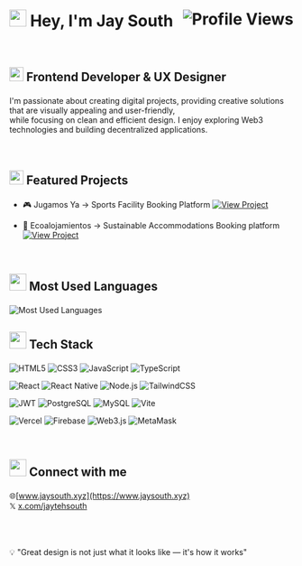 <h1><img src="https://raw.githubusercontent.com/MartinHeinz/MartinHeinz/master/wave.gif" width="30px"> Hey, I'm Jay South <img src="https://komarev.com/ghpvc/?username=julefragoso&color=blueviolet&style=for-the-badge" alt="Profile Views" align="right"/></h1>
<br>

<h3 style="font-weight: bold; font-size: 1.5em;"> <img src="https://raw.githubusercontent.com/Tarikul-Islam-Anik/Animated-Fluent-Emojis/master/Emojis/Travel%20and%20places/Rocket.png" width="25"> Frontend Developer & UX Designer</h3>
I'm passionate about creating digital projects, providing creative solutions that are visually appealing and user-friendly,<br>
while focusing on clean and efficient design. I enjoy exploring Web3 technologies and building decentralized applications.
<br>
<br>
<br>
<h3 style="font-weight: bold; font-size: 1.5em;"> <img src="https://raw.githubusercontent.com/Tarikul-Islam-Anik/Animated-Fluent-Emojis/master/Emojis/Travel%20and%20places/High%20Voltage.png" width="25"> Featured Projects</h3>

- 🎮 Jugamos Ya
→ Sports Facility Booking Platform
<a href="https://jugamosya.vercel.app" target="_blank"><img src="https://img.shields.io/badge/View_Project-FF6B6B?style=for-the-badge&logo=vercel&logoColor=white" alt="View Project"/>

</a>

- 🏡 Ecoalojamientos
→ Sustainable Accommodations Booking platform
<a href="https://ecoalojamientos.vercel.app" target="_blank"><img src="https://img.shields.io/badge/View_Project-4ECDC4?style=for-the-badge&logo=vercel&logoColor=white" alt="View Project"/>
</a>

<br>
<h3 style="font-weight: bold; font-size: 1.5em;"><img src="https://media.giphy.com/media/W5eoZHPpUx9sapR0eu/giphy.gif" width="30"> Most Used Languages</h3>
<img src="https://github-readme-stats.vercel.app/api/top-langs/?username=julefragoso&theme=react&hide_border=true&include_all_commits=false&count_private=false&layout=compact" alt="Most Used Languages"/>


<br>
<h3 style="font-weight: bold; font-size: 1.5em;"><img src="https://media.giphy.com/media/WUlplcMpOCEmTGBtBW/giphy.gif" width="30"> Tech Stack</h3>
<p>
  <img src="https://img.shields.io/badge/HTML5-E34F26?style=for-the-badge&logo=html5&logoColor=white" alt="HTML5"/>
  <img src="https://img.shields.io/badge/CSS3-1572B6?style=for-the-badge&logo=css3&logoColor=white" alt="CSS3"/>
  <img src="https://img.shields.io/badge/JavaScript-F7DF1E?style=for-the-badge&logo=javascript&logoColor=black" alt="JavaScript"/>
  <img src="https://img.shields.io/badge/TypeScript-007ACC?style=for-the-badge&logo=typescript&logoColor=white" alt="TypeScript"/>
</p>
<p>
  <img src="https://img.shields.io/badge/React-20232A?style=for-the-badge&logo=react&logoColor=61DAFB" alt="React"/>
  <img src="https://img.shields.io/badge/React_Native-20232A?style=for-the-badge&logo=react&logoColor=61DAFB" alt="React Native"/>
  <img src="https://img.shields.io/badge/Node.js-43853D?style=for-the-badge&logo=node.js&logoColor=white" alt="Node.js"/>
  <img src="https://img.shields.io/badge/Tailwind_CSS-38B2AC?style=for-the-badge&logo=tailwind-css&logoColor=white" alt="TailwindCSS"/>
</p>
<p>
  <img src="https://img.shields.io/badge/JWT-black?style=for-the-badge&logo=JSON%20web%20tokens" alt="JWT"/>
  <img src="https://img.shields.io/badge/PostgreSQL-316192?style=for-the-badge&logo=postgresql&logoColor=white" alt="PostgreSQL"/>
  <img src="https://img.shields.io/badge/MySQL-00000F?style=for-the-badge&logo=mysql&logoColor=white" alt="MySQL"/>
  <img src="https://img.shields.io/badge/Vite-B73BFE?style=for-the-badge&logo=vite&logoColor=FFD62E" alt="Vite"/>
</p>
<p>
  <img src="https://img.shields.io/badge/Vercel-000000?style=for-the-badge&logo=vercel&logoColor=white" alt="Vercel"/>
  <img src="https://img.shields.io/badge/Firebase-039BE5?style=for-the-badge&logo=Firebase&logoColor=white" alt="Firebase"/>
  <img src="https://img.shields.io/badge/web3.js-F16822?style=for-the-badge&logo=web3.js&logoColor=white" alt="Web3.js"/>
  <img src="https://img.shields.io/badge/MetaMask-E2761B?style=for-the-badge&logo=metamask&logoColor=white" alt="MetaMask"/>
</p>

<br>
<h3 style="font-weight: bold; font-size: 1.5em;"><img src="https://media.giphy.com/media/LnQjpWaON8nhr21vNW/giphy.gif" width="30"> Connect with me</h3>

🌐[www.jaysouth.xyz](https://www.jaysouth.xyz)<br>
𝕏 [x.com/jaytehsouth](https://x.com/jaytehsouth)<br>
<br>

<br>
<br>
💡 "Great design is not just what it looks like — it's how it works"
